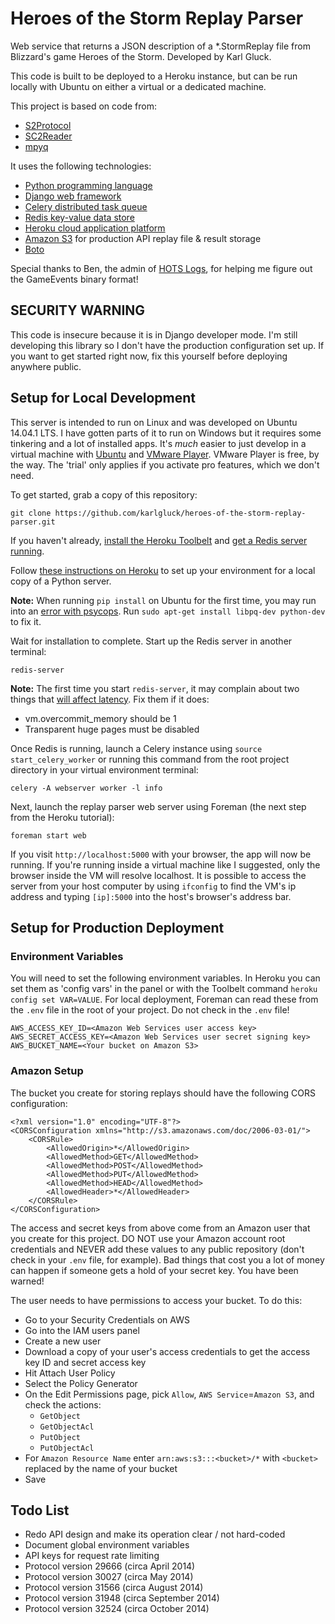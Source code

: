 # Heroes of the Storm Replay Parser 
Web service that returns a JSON description of a *.StormReplay file from Blizzard's game Heroes of the Storm. Developed by Karl Gluck.

This code is built to be deployed to a Heroku instance, but can be run locally with Ubuntu on either a virtual or a dedicated machine.

This project is based on code from:
 * [S2Protocol](https://github.com/Blizzard/s2protocol)
 * [SC2Reader](http://sc2reader.readthedocs.org/en/latest/)
 * [mpyq](https://github.com/eagleflo/mpyq)

It uses the following technologies:
 * [Python programming language](https://www.python.org/)
 * [Django web framework](https://www.djangoproject.com/)
 * [Celery distributed task queue](http://www.celeryproject.org/)
 * [Redis key-value data store](http://redis.io/)
 * [Heroku cloud application platform](https://www.heroku.com/)
 * [Amazon S3](http://aws.amazon.com/s3/) for production API replay file & result storage
 * [Boto](https://github.com/boto/boto)

Special thanks to Ben, the admin of [HOTS Logs](http://www.hotslogs.com), for helping me figure out the GameEvents binary format!

## SECURITY WARNING

This code is insecure because it is in Django developer mode. I'm still developing this library so I don't have the production configuration set up. If you want to get started right now, fix this yourself before deploying anywhere public.

## Setup for Local Development

This server is intended to run on Linux and was developed on Ubuntu 14.04.1 LTS. I have gotten parts of it to run on Windows but it requires some tinkering and a lot of installed apps. It's *much* easier to just develop in a virtual machine with [Ubuntu](http://www.ubuntu.com) and [VMware Player](http://www.vmware.com/products/player). VMware Player is free, by the way. The 'trial' only applies if you activate pro features, which we don't need.

To get started, grab a copy of this repository:

```
git clone https://github.com/karlgluck/heroes-of-the-storm-replay-parser.git
```

If you haven't already, [install the Heroku Toolbelt](https://toolbelt.heroku.com/) and [get a Redis server running](http://redis.io/topics/quickstart).

Follow [these instructions on Heroku](https://devcenter.heroku.com/articles/getting-started-with-python#declare-app-dependencies) to set up your environment for a local copy of a Python server.

**Note:** When running `pip install` on Ubuntu for the first time, you may run into an [error with psycops](http://stackoverflow.com/questions/5420789/how-to-install-psycopg2-with-pip-on-python). Run `sudo apt-get install libpq-dev python-dev` to fix it.

Wait for installation to complete. Start up the Redis server in another terminal:

```
redis-server
```

**Note:** The first time you start `redis-server`, it may complain about two things that [will affect latency](http://redis.io/topics/latency). Fix them if it does:
* vm.overcommit_memory should be 1
* Transparent huge pages must be disabled

Once Redis is running, launch a Celery instance using `source start_celery_worker` or running this command from the root project directory in your virtual environment terminal:

```
celery -A webserver worker -l info
```

Next, launch the replay parser web server using Foreman (the next step from the Heroku tutorial):

```
foreman start web
```

If you visit `http://localhost:5000` with your browser, the app will now be running. If you're running inside a virtual machine like I suggested, only the browser inside the VM will resolve localhost. It is possible to access the server from your host computer by using `ifconfig` to find the VM's ip address and typing `[ip]:5000` into the host's browser's address bar.

## Setup for Production Deployment

### Environment Variables 

You will need to set the following environment variables. In Heroku you can set them as 'config vars' in the panel or with the Toolbelt command `heroku config set VAR=VALUE`. For local deployment, Foreman can read these from the `.env` file in the root of your project. Do not check in the `.env` file!

```
AWS_ACCESS_KEY_ID=<Amazon Web Services user access key>
AWS_SECRET_ACCESS_KEY=<Amazon Web Services user secret signing key>
AWS_BUCKET_NAME=<Your bucket on Amazon S3>
```

### Amazon Setup

The bucket you create for storing replays should have the following CORS configuration:

```
<?xml version="1.0" encoding="UTF-8"?>
<CORSConfiguration xmlns="http://s3.amazonaws.com/doc/2006-03-01/">
    <CORSRule>
        <AllowedOrigin>*</AllowedOrigin>
        <AllowedMethod>GET</AllowedMethod>
        <AllowedMethod>POST</AllowedMethod>
        <AllowedMethod>PUT</AllowedMethod>
        <AllowedMethod>HEAD</AllowedMethod>
        <AllowedHeader>*</AllowedHeader>
    </CORSRule>
</CORSConfiguration>
```

The access and secret keys from above come from an Amazon user that you create for this project. DO NOT use your Amazon account root credentials and NEVER add these values to any public repository (don't check in your `.env` file, for example). Bad things that cost you a lot of money can happen if someone gets a hold of your secret key. You have been warned!

The user needs to have permissions to access your bucket. To do this:
* Go to your Security Credentials on AWS
* Go into the IAM users panel
* Create a new user
* Download a copy of your user's access credentials to get the access key ID and secret access key
* Hit Attach User Policy
* Select the Policy Generator
* On the Edit Permissions page, pick `Allow`, `AWS Service`=`Amazon S3`, and check the actions:
    * `GetObject`
    * `GetObjectAcl`
    * `PutObject`
    * `PutObjectAcl`
* For `Amazon Resource Name` enter `arn:aws:s3:::<bucket>/*` with `<bucket>` replaced by the name of your bucket
* Save



## Todo List

* Redo API design and make its operation clear / not hard-coded
* Document global environment variables
* API keys for request rate limiting
* Protocol version 29666 (circa April 2014)
* Protocol version 30027 (circa May 2014)
* Protocol version 31566 (circa August 2014)
* Protocol version 31948 (circa September 2014)
* Protocol version 32524 (circa October 2014)

